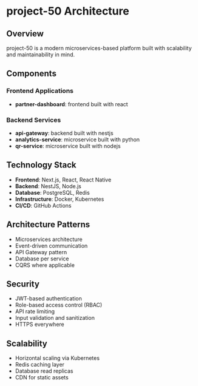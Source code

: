 # project-50 Architecture

## Overview
project-50 is a modern microservices-based platform built with scalability and maintainability in mind.

## Components

### Frontend Applications
- **partner-dashboard**: frontend built with react

### Backend Services
- **api-gateway**: backend built with nestjs
- **analytics-service**: microservice built with python
- **qr-service**: microservice built with nodejs

## Technology Stack
- **Frontend**: Next.js, React, React Native
- **Backend**: NestJS, Node.js
- **Database**: PostgreSQL, Redis
- **Infrastructure**: Docker, Kubernetes
- **CI/CD**: GitHub Actions

## Architecture Patterns
- Microservices architecture
- Event-driven communication
- API Gateway pattern
- Database per service
- CQRS where applicable

## Security
- JWT-based authentication
- Role-based access control (RBAC)
- API rate limiting
- Input validation and sanitization
- HTTPS everywhere

## Scalability
- Horizontal scaling via Kubernetes
- Redis caching layer
- Database read replicas
- CDN for static assets
